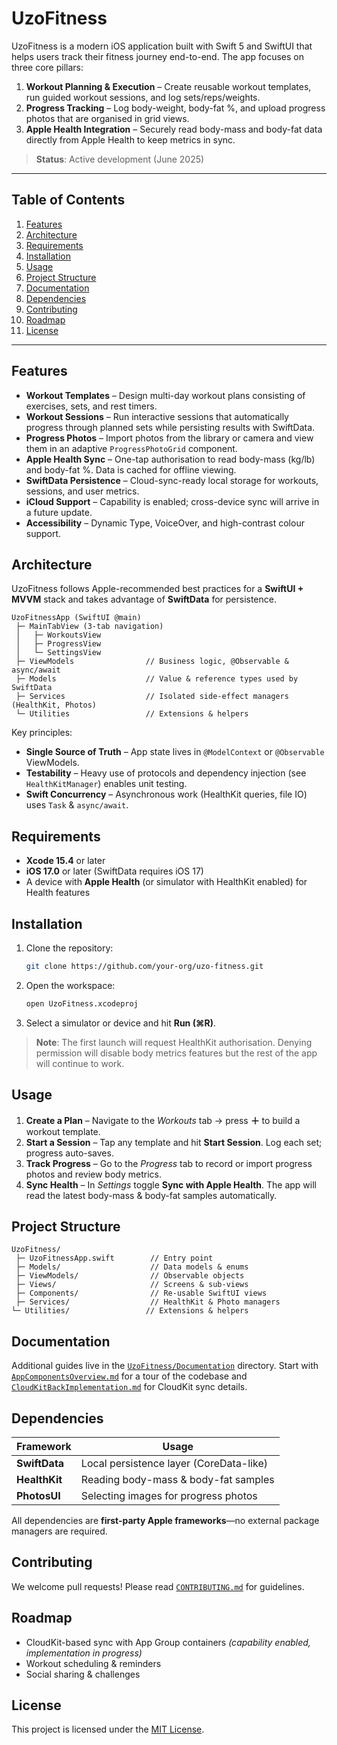 # UzoFitness

UzoFitness is a modern iOS application built with Swift 5 and SwiftUI that helps users track their fitness journey end-to-end.  The app focuses on three core pillars:

1. **Workout Planning & Execution** – Create reusable workout templates, run guided workout sessions, and log sets/reps/weights.
2. **Progress Tracking** – Log body-weight, body-fat %, and upload progress photos that are organised in grid views.
3. **Apple Health Integration** – Securely read body-mass and body-fat data directly from Apple Health to keep metrics in sync.

> **Status**: Active development (June 2025)

---

## Table of Contents
1. [Features](#features)
2. [Architecture](#architecture)
3. [Requirements](#requirements)
4. [Installation](#installation)
5. [Usage](#usage)
6. [Project Structure](#project-structure)
7. [Documentation](#documentation)
8. [Dependencies](#dependencies)
9. [Contributing](#contributing)
10. [Roadmap](#roadmap)
11. [License](#license)

---

## Features
- **Workout Templates** – Design multi-day workout plans consisting of exercises, sets, and rest timers.
- **Workout Sessions** – Run interactive sessions that automatically progress through planned sets while persisting results with SwiftData.
- **Progress Photos** – Import photos from the library or camera and view them in an adaptive `ProgressPhotoGrid` component.
- **Apple Health Sync** – One-tap authorisation to read body-mass (kg/lb) and body-fat %.  Data is cached for offline viewing.
- **SwiftData Persistence** – Cloud-sync-ready local storage for workouts, sessions, and user metrics.
- **iCloud Support** – Capability is enabled; cross-device sync will arrive in a future update.
- **Accessibility** – Dynamic Type, VoiceOver, and high-contrast colour support.

## Architecture
UzoFitness follows Apple-recommended best practices for a **SwiftUI + MVVM** stack and takes advantage of **SwiftData** for persistence.

```
UzoFitnessApp (SwiftUI @main)
 ├─ MainTabView (3-tab navigation)
 │   ├─ WorkoutsView
 │   ├─ ProgressView
 │   └─ SettingsView
 ├─ ViewModels                // Business logic, @Observable & async/await
 ├─ Models                    // Value & reference types used by SwiftData
 ├─ Services                  // Isolated side-effect managers (HealthKit, Photos)
 └─ Utilities                 // Extensions & helpers
```

Key principles:
* **Single Source of Truth** – App state lives in `@ModelContext` or `@Observable` ViewModels.
* **Testability** – Heavy use of protocols and dependency injection (see `HealthKitManager`) enables unit testing.
* **Swift Concurrency** – Asynchronous work (HealthKit queries, file IO) uses `Task` & `async/await`.

## Requirements
- **Xcode 15.4** or later
- **iOS 17.0** or later (SwiftData requires iOS 17)
- A device with **Apple Health** (or simulator with HealthKit enabled) for Health features

## Installation
1. Clone the repository:
   ```bash
   git clone https://github.com/your-org/uzo-fitness.git
   ```
2. Open the workspace:
   ```bash
   open UzoFitness.xcodeproj
   ```
3. Select a simulator or device and hit **Run (⌘R)**.

> **Note**: The first launch will request HealthKit authorisation.  Denying permission will disable body metrics features but the rest of the app will continue to work.

## Usage
1. **Create a Plan** – Navigate to the *Workouts* tab → press **＋** to build a workout template.
2. **Start a Session** – Tap any template and hit **Start Session**.  Log each set; progress auto-saves.
3. **Track Progress** – Go to the *Progress* tab to record or import progress photos and review body metrics.
4. **Sync Health** – In *Settings* toggle **Sync with Apple Health**.  The app will read the latest body-mass & body-fat samples automatically.

## Project Structure
```
UzoFitness/
 ├─ UzoFitnessApp.swift        // Entry point
 ├─ Models/                    // Data models & enums
 ├─ ViewModels/                // Observable objects
 ├─ Views/                     // Screens & sub-views
 ├─ Components/                // Re-usable SwiftUI views
 ├─ Services/                  // HealthKit & Photo managers
└─ Utilities/                 // Extensions & helpers
```

## Documentation
Additional guides live in the [`UzoFitness/Documentation`](UzoFitness/Documentation) directory. Start with
[`AppComponentsOverview.md`](UzoFitness/Documentation/AppComponentsOverview.md) for a tour of the codebase and
[`CloudKitBackImplementation.md`](UzoFitness/Documentation/CloudKitBackImplementation.md) for CloudKit sync details.

## Dependencies
| Framework | Usage |
|-----------|-------|
| **SwiftData** | Local persistence layer (CoreData-like) |
| **HealthKit** | Reading body-mass & body-fat samples |
| **PhotosUI**  | Selecting images for progress photos |

All dependencies are **first-party Apple frameworks**—no external package managers are required.

## Contributing
We welcome pull requests!  Please read [`CONTRIBUTING.md`](CONTRIBUTING.md) for guidelines.

## Roadmap
- CloudKit-based sync with App Group containers *(capability enabled, implementation in progress)*
- Workout scheduling & reminders
- Social sharing & challenges

## License
This project is licensed under the [MIT License](LICENSE).

